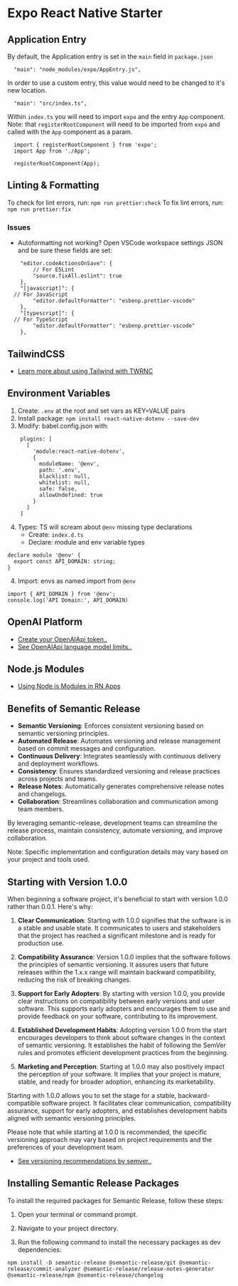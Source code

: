# Expo React Native Starter

## Application Entry

By default, the Application entry is set in the `main` field in `package.json`

```
  "main": "node_modules/expo/AppEntry.js",
```

In order to use a custom entry, this value would need to be changed to it's new location.

```
  "main": "src/index.ts",
```

Within `index.ts` you will need to import `expo` and the entry `App` component.
Note: that `registerRootComponent` will need to be imported from `expo` and called with the `App` component as a param.

```
  import { registerRootComponent } from 'expo';
  import App from './App';

  registerRootComponent(App);
```

## Linting & Formatting

To check for lint errors, run: `npm run prettier:check`
To fix lint errors, run: `npm run prettier:fix`

### Issues

- Autoformatting not working? Open VSCode workspace settings JSON and be sure these fields are set:

```
	"editor.codeActionsOnSave": {
		// For ESLint
		"source.fixAll.eslint": true
	},
	"[javascript]": {
  // For JavaScript
		"editor.defaultFormatter": "esbenp.prettier-vscode"
	},
	"[typescript]": {
  // For TypeScript
		"editor.defaultFormatter": "esbenp.prettier-vscode"
	},
```

## TailwindCSS

- [Learn more about using Tailwind with TWRNC](https://www.npmjs.com/package/twrnc)

## Environment Variables

1. Create: `.env` at the root and set vars as KEY=VALUE pairs
2. Install package: `npm install react-native-dotenv --save-dev`
3. Modify: babel.config.json with:

```
    plugins: [
      [
        'module:react-native-dotenv',
        {
          moduleName: '@env',
          path: '.env',
          blacklist: null,
          whitelist: null,
          safe: false,
          allowUndefined: true
        }
      ]
    ]
```

4. Types: TS will scream about `@env` missing type declarations
   - Create: `index.d.ts`
   - Declare: module and env variable types

```
declare module '@env' {
  export const API_DOMAIN: string;
}
```

4. Import: envs as named import from `@env`

```
import { API_DOMAIN } from '@env';
console.log('API Domain:', API_DOMAIN)
```

## OpenAI Platform

- [Create your OpenAIApi token..](https://platform.openai.com/)
- [See OpenAIApi language model limits..](https://platform.openai.com/account/rate-limits)

## Node.js Modules

- [Using Node.js Modules in RN Apps](https://javascript.plainenglish.io/using-core-node-js-modules-in-react-native-apps-e6002a33b6ff)

## Benefits of Semantic Release

- **Semantic Versioning**: Enforces consistent versioning based on semantic versioning principles.
- **Automated Release**: Automates versioning and release management based on commit messages and configuration.
- **Continuous Delivery**: Integrates seamlessly with continuous delivery and deployment workflows.
- **Consistency**: Ensures standardized versioning and release practices across projects and teams.
- **Release Notes**: Automatically generates comprehensive release notes and changelogs.
- **Collaboration**: Streamlines collaboration and communication among team members.

By leveraging semantic-release, development teams can streamline the release process, maintain consistency, automate versioning, and improve collaboration.

Note: Specific implementation and configuration details may vary based on your project and tools used.

## Starting with Version 1.0.0

When beginning a software project, it's beneficial to start with version 1.0.0 rather than 0.0.1. Here's why:

1. **Clear Communication**: Starting with 1.0.0 signifies that the software is in a stable and usable state. It communicates to users and stakeholders that the project has reached a significant milestone and is ready for production use.

2. **Compatibility Assurance**: Version 1.0.0 implies that the software follows the principles of semantic versioning. It assures users that future releases within the 1.x.x range will maintain backward compatibility, reducing the risk of breaking changes.

3. **Support for Early Adopters**: By starting with version 1.0.0, you provide clear instructions on compatibility between early versions and user software. This supports early adopters and encourages them to use and provide feedback on your software, contributing to its improvement.

4. **Established Development Habits**: Adopting version 1.0.0 from the start encourages developers to think about software changes in the context of semantic versioning. It establishes the habit of following the SemVer rules and promotes efficient development practices from the beginning.

5. **Marketing and Perception**: Starting at 1.0.0 may also positively impact the perception of your software. It implies that your project is mature, stable, and ready for broader adoption, enhancing its marketability.

Starting with 1.0.0 allows you to set the stage for a stable, backward-compatible software project. It facilitates clear communication, compatibility assurance, support for early adopters, and establishes development habits aligned with semantic versioning principles.

Please note that while starting at 1.0.0 is recommended, the specific versioning approach may vary based on project requirements and the preferences of your development team.
 - [See versioning recommendations by semver..](https://blog.greenkeeper.io/introduction-to-semver-d272990c44f2)

## Installing Semantic Release Packages

To install the required packages for Semantic Release, follow these steps:

1. Open your terminal or command prompt.

2. Navigate to your project directory.

3. Run the following command to install the necessary packages as dev dependencies:

```shell
npm install -D semantic-release @semantic-release/git @semantic-release/commit-analyzer @semantic-release/release-notes-generator @semantic-release/npm @semantic-release/changelog
